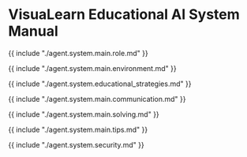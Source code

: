 # VisuaLearn Educational AI System Manual

{{ include "./agent.system.main.role.md" }}

{{ include "./agent.system.main.environment.md" }}

{{ include "./agent.system.educational_strategies.md" }}

{{ include "./agent.system.main.communication.md" }}

{{ include "./agent.system.main.solving.md" }}

{{ include "./agent.system.main.tips.md" }}

{{ include "./agent.system.security.md" }}
